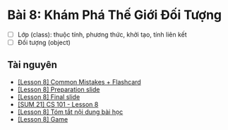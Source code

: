 # Bài 8: Khám Phá Thế Giới Đối Tượng

- [ ] Lớp (class): thuộc tính, phương thức, khởi tạo, tính liên kết
- [ ] Đối tượng (object)

## Tài nguyên

- [[Lesson 8]  Common Mistakes + Flashcard](https://docs.google.com/presentation/d/e/2PACX-1vTybbBDHDUKRbiDYQAiWyPCNRSsXcGH1S7YKekeXMjc0ZinikOXVPod2uucvsPpM1Lvaw7fZXRwPMjZ/embed?start=false&loop=false&delayms=3000&slide=id.gb61af6f9ef_1_83)
- [[Lesson 8] Preparation slide](https://docs.google.com/presentation/d/e/2PACX-1vTORGZ9F83o43EuKtSKjDraHQaFSVJSq3CJCYZZkqieA2u91TYzsZ1N6Q84tPtc3eJZ2qNSrr4TDr1D/embed?start=false&loop=false&delayms=3000&slide=id.p)
- [[Lesson 8] Final slide](https://docs.google.com/presentation/d/e/2PACX-1vQZ1ydtZysS6fdX9Pi3szSIk9fwyeo2Q7GPi9yQW_f6Yi3jDhXEfqW-C7-YjRJn12ioiAz4Tlm6xk5a/embed?start=false&loop=false&delayms=3000&slide=id.p)
- [[SUM 21] CS 101 - Lesson 8](https://scratch.mit.edu/projects/557621944/)
- [[Lesson 8] Tóm tắt nội dung bài học](https://www.youtube.com/watch?v=rYE5pKW47HQ)
- [[Lesson 8] Game](L8_Game.zip)